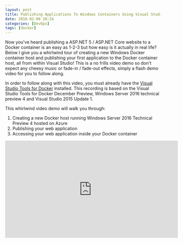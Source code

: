 ```yaml
---
layout: post
title: Publishing Applications To Windows Containers Using Visual Studio Docker Tools (Whirlwind Tour)
date: 2016-02-08 20:24
categories: [DevOps]
tags: [docker]
---
```


Now you've heard publishing a ASP.NET 5 / ASP.NET Core website to a Docker container is an easy as 1-2-3 but how easy is it actually in real life? Below I give you a whirlwind tour of creating a new Windows Docker container host and publishing your first application to the Docker container host, all from within Visual Studio! This is a no frills video demo so don't expect any cheesy music or fade-in / fade-out effects, simply a flash demo video for you to follow along.

In order to follow along with this video, you must already have the <a href="https://visualstudiogallery.msdn.microsoft.com/0f5b2caa-ea00-41c8-b8a2-058c7da0b3e4" target="_blank">Visual Studio Tools for Docker</a> installed. This recording is based on the Visual Studio Tools for Docker December Preview, Windows Server 2016 technical preview 4 and Visual Studio 2015 Update 1.

This whirlwind video demo will walk you through:  
1. Creating a new Docker host running Windows Server 2016 Technical Preview 4 hosted on Azure  
2. Publishing your web application  
3. Accessing your web application inside your Docker container  

<iframe width="560" height="315" src="https://www.youtube.com/embed/vo1MYpLNSvA" frameborder="0" allowfullscreen></iframe>
